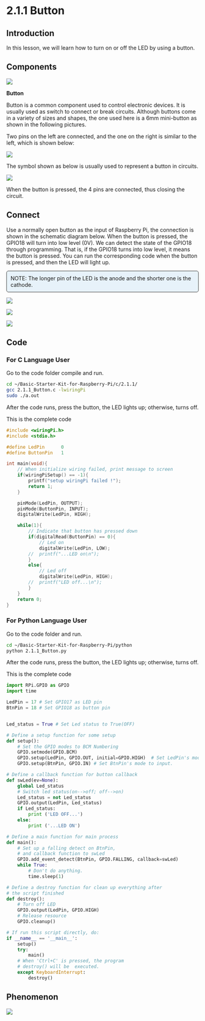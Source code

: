 
# 2.1.1 Button

## Introduction

In this lesson, we will learn how to turn on or off the LED by using a button.

## Components

![](./img/list/list_2.1.1_Button.png)

**Button**

Button is a common component used to control electronic devices. It is usually used as switch to connect or break circuits. Although buttons come in a variety of sizes and shapes, the one used here is a 6mm mini-button as shown in the following pictures.

Two pins on the left are connected, and the one on the right is similar to the left, which is shown below:

![](./img/image148.png)

The symbol shown as below is usually used to represent a button in circuits.

![](./img/image301.png)

When the button is pressed, the 4 pins are connected, thus closing the circuit.

## Connect

Use a normally open button as the input of Raspberry Pi, the connection is shown in the schematic diagram below. When the button is pressed, the GPIO18 will turn into low level (0V). We can detect the state of the GPIO18 through programming. That is, if the GPIO18 turns into low level, it means the button is pressed. You can run the corresponding code when the button is pressed, and then the LED will light up.

<div class="warning" style="background-color: #E7F2FA; color=#6AB0DE; padding: 10px; border: 1px solid #333; border-radius: 5px;">
    NOTE: The longer pin of the LED is the anode and the shorter one is the cathode.
</div>

![](./img/image302.png)

![](./img/image303.png)

![](./img/connect/2.1.1.png)

## Code

### For  C  Language User

Go to the code folder compile and run.

```sh
cd ~/Basic-Starter-Kit-for-Raspberry-Pi/c/2.1.1/
gcc 2.1.1_Button.c -lwiringPi
sudo ./a.out
```

After the code runs, press the button, the LED lights up; otherwise, turns off.

This is the complete code

```c
#include <wiringPi.h>
#include <stdio.h>

#define LedPin      0
#define ButtonPin   1

int main(void){
    // When initialize wiring failed, print message to screen
    if(wiringPiSetup() == -1){
        printf("setup wiringPi failed !");
        return 1;
    }

    pinMode(LedPin, OUTPUT);
    pinMode(ButtonPin, INPUT);
    digitalWrite(LedPin, HIGH);

    while(1){
        // Indicate that button has pressed down
        if(digitalRead(ButtonPin) == 0){
            // Led on
            digitalWrite(LedPin, LOW);
        //  printf("...LED on\n");
        }
        else{
            // Led off
            digitalWrite(LedPin, HIGH);
        //  printf("LED off...\n");
        }
    }
    return 0;
}
```

### For  Python  Language User

Go to the code folder and run.

```sh
cd ~/Basic-Starter-Kit-for-Raspberry-Pi/python
python 2.1.1_Button.py
```

After the code runs, press the button, the LED lights up; otherwise, turns off.

This is the complete code

```python
import RPi.GPIO as GPIO
import time

LedPin = 17 # Set GPIO17 as LED pin
BtnPin = 18 # Set GPIO18 as button pin


Led_status = True # Set Led status to True(OFF)

# Define a setup function for some setup
def setup():
	# Set the GPIO modes to BCM Numbering
	GPIO.setmode(GPIO.BCM)
	GPIO.setup(LedPin, GPIO.OUT, initial=GPIO.HIGH)  # Set LedPin's mode to output, and initial level to high (3.3v)
	GPIO.setup(BtnPin, GPIO.IN) # Set BtnPin's mode to input.

# Define a callback function for button callback
def swLed(ev=None):
	global Led_status
	# Switch led status(on-->off; off-->on)
	Led_status = not Led_status
	GPIO.output(LedPin, Led_status)
	if Led_status:
		print ('LED OFF...')
	else:
		print ('...LED ON')

# Define a main function for main process
def main():
	# Set up a falling detect on BtnPin, 
	# and callback function to swLed
	GPIO.add_event_detect(BtnPin, GPIO.FALLING, callback=swLed)
	while True:
		# Don't do anything.
		time.sleep(1)

# Define a destroy function for clean up everything after
# the script finished 
def destroy():
	# Turn off LED
	GPIO.output(LedPin, GPIO.HIGH)
	# Release resource
	GPIO.cleanup()

# If run this script directly, do:
if __name__ == '__main__':
	setup()
	try:
		main()
	# When 'Ctrl+C' is pressed, the program 
	# destroy() will be  executed.
	except KeyboardInterrupt:
		destroy()

```

## Phenomenon

![](./img/phenomenon/211.gif)